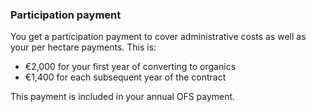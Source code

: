 ###  **Participation payment**

You get a participation payment to cover administrative costs as well as your
per hectare payments. This is:

  * €2,000 for your first year of converting to organics 
  * €1,400 for each subsequent year of the contract 

This payment is included in your annual OFS payment.
